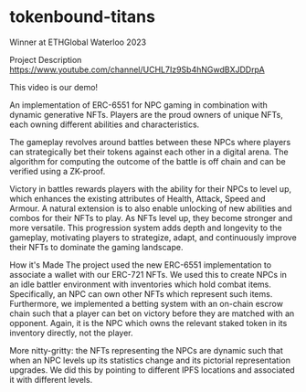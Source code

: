 # tokenbound-titans

Winner at ETHGlobal Waterloo 2023

Project Description
https://www.youtube.com/channel/UCHL7Iz9Sb4hNGwdBXJDDrpA

This video is our demo!

An implementation of ERC-6551 for NPC gaming in combination with dynamic generative NFTs. Players are the proud owners of unique NFTs, each owning different abilities and characteristics.

The gameplay revolves around battles between these NPCs where players can strategically bet their tokens against each other in a digital arena. The algorithm for computing the outcome of the battle is off chain and can be verified using a ZK-proof.

Victory in battles rewards players with the ability for their NPCs to level up, which enhances the existing attributes of Health, Attack, Speed and Armour. A natural extension is to also enable unlocking of new abilities and combos for their NFTs to play. As NFTs level up, they become stronger and more versatile. This progression system adds depth and longevity to the gameplay, motivating players to strategize, adapt, and continuously improve their NFTs to dominate the gaming landscape.

How it's Made
The project used the new ERC-6551 implementation to associate a wallet with our ERC-721 NFTs. We used this to create NPCs in an idle battler environment with inventories which hold combat items. Specifically, an NPC can own other NFTs which represent such items. Furthermore, we implemented a betting system with an on-chain escrow chain such that a player can bet on victory before they are matched with an opponent. Again, it is the NPC which owns the relevant staked token in its inventory directly, not the player.

More nitty-gritty: the NFTs representing the NPCs are dynamic such that when an NPC levels up its statistics change and its pictorial representation upgrades. We did this by pointing to different IPFS locations and associated it with different levels.
